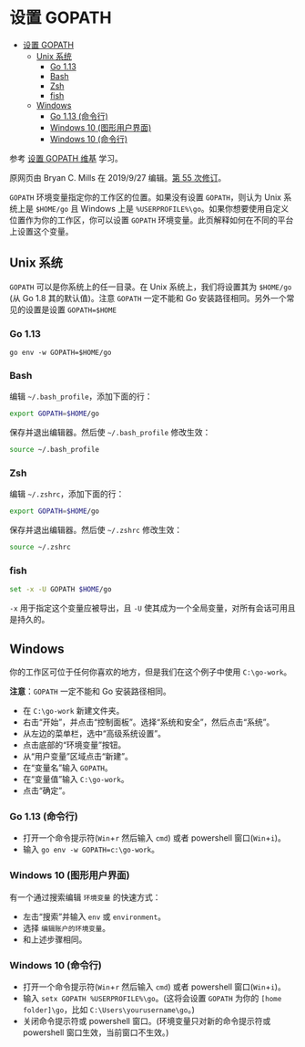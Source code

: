 # 设置 GOPATH

- [设置 GOPATH](#%e8%ae%be%e7%bd%ae-gopath)
  - [Unix 系统](#unix-%e7%b3%bb%e7%bb%9f)
    - [Go 1.13](#go-113)
    - [Bash](#bash)
    - [Zsh](#zsh)
    - [fish](#fish)
  - [Windows](#windows)
    - [Go 1.13 (命令行)](#go-113-%e5%91%bd%e4%bb%a4%e8%a1%8c)
    - [Windows 10 (图形用户界面)](#windows-10-%e5%9b%be%e5%bd%a2%e7%94%a8%e6%88%b7%e7%95%8c%e9%9d%a2)
    - [Windows 10 (命令行)](#windows-10-%e5%91%bd%e4%bb%a4%e8%a1%8c)

参考 [设置 GOPATH 维基](https://github.com/golang/go/wiki/SettingGOPATH) 学习。

原网页由 Bryan C. Mills 在 2019/9/27 编辑。[第 55 次修订](https://github.com/golang/go/wiki/SettingGOPATH/_history)。

`GOPATH` 环境变量指定你的工作区的位置。如果没有设置 `GOPATH`，则认为 Unix 系统上是 `$HOME/go` 且 Windows 上是 `%USERPROFILE%\go`。如果你想要使用自定义位置作为你的工作区，你可以设置 `GOPATH` 环境变量。此页解释如何在不同的平台上设置这个变量。

## Unix 系统

`GOPATH` 可以是你系统上的任一目录。在 Unix 系统上，我们将设置其为 `$HOME/go` (从 Go 1.8 其的默认值)。注意 `GOPATH` 一定不能和 Go 安装路径相同。另外一个常见的设置是设置 `GOPATH=$HOME`

### Go 1.13

`go env -w GOPATH=$HOME/go`

### Bash

编辑 `~/.bash_profile`，添加下面的行：

```sh
export GOPATH=$HOME/go
```

保存并退出编辑器。然后使 `~/.bash_profile` 修改生效：

```sh
source ~/.bash_profile
```

### Zsh

编辑 `~/.zshrc`，添加下面的行：

```sh
export GOPATH=$HOME/go
```

保存并退出编辑器。然后使 `~/.zshrc` 修改生效：

```sh
source ~/.zshrc
```

### fish

```sh
set -x -U GOPATH $HOME/go
```

`-x` 用于指定这个变量应被导出，且 `-U` 使其成为一个全局变量，对所有会话可用且是持久的。

## Windows

你的工作区可位于任何你喜欢的地方，但是我们在这个例子中使用 `C:\go-work`。

**注意**：`GOPATH` 一定不能和 Go 安装路径相同。

- 在 `C:\go-work` 新建文件夹。
- 右击“开始”，并点击“控制面板”。选择“系统和安全”，然后点击“系统”。
- 从左边的菜单栏，选中“高级系统设置”。
- 点击底部的“环境变量”按钮。
- 从“用户变量”区域点击“新建”。
- 在“变量名”输入 `GOPATH`。
- 在“变量值”输入 `C:\go-work`。
- 点击“确定”。

### Go 1.13 (命令行)

- 打开一个命令提示符(`Win`+`r` 然后输入 `cmd`) 或者 powershell 窗口(`Win`+`i`)。
- 输入 `go env -w GOPATH=c:\go-work`。

### Windows 10 (图形用户界面)

有一个通过搜索编辑 `环境变量` 的快速方式：

- 左击“搜索”并输入 `env` 或 `environment`。
- 选择 `编辑账户的环境变量`。
- 和上述步骤相同。

### Windows 10 (命令行)

- 打开一个命令提示符(`Win`+`r` 然后输入 `cmd`) 或者 powershell 窗口(`Win`+`i`)。
- 输入 `setx GOPATH %USERPROFILE%\go`。(这将会设置 `GOPATH` 为你的 `[home folder]\go`，比如 `C:\Users\yourusername\go`。)
- 关闭命令提示符或 powershell 窗口。(环境变量只对新的命令提示符或 powershell 窗口生效，当前窗口不生效。)
